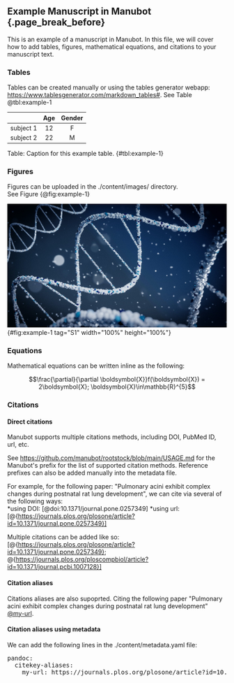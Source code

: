 ## Example Manuscript in Manubot {.page_break_before}
This is an example of a manuscript in Manubot. In this file, we will cover how to add tables, figures, mathematical equations, and citations to your manuscript text.

### Tables
Tables can be created manually or using the tables generator webapp: <https://www.tablesgenerator.com/markdown_tables#>.
See Table @tbl:example-1

|           | Age | Gender |
|:---------:|:---:|:------:|
| subject 1 |  12 |    F   |
| subject 2 |  22 |    M   |

Table: Caption for this example table. {#tbl:example-1}

### Figures
Figures can be uploaded in the ./content/images/ directory. \
See Figure {@fig:example-1}

![chromosome](images/manubot_fig.jpeg){#fig:example-1 tag="S1" width="100%" height="100%"}

### Equations
Mathematical equations can be written inline as the following:

$$\frac{\partial}{\partial \boldsymbol{X}}f(\boldsymbol{X}) = 2\boldsymbol{X};      \boldsymbol{X}\in\mathbb{R}^{5}$$

### Citations
#### Direct citations
Manubot supports multiple citations methods, including DOI, PubMed ID, url, etc.

See <https://github.com/manubot/rootstock/blob/main/USAGE.md> for the Manubot's prefix for the list of supported citation methods. Reference prefixes can also be added manually into the metadata file.

For example, for the following paper: "Pulmonary acini exhibit complex changes during postnatal rat lung development", we can cite via several of the following ways:\
*using DOI: [@doi:10.1371/journal.pone.0257349]
*using url: [@{https://journals.plos.org/plosone/article?id=10.1371/journal.pone.0257349}]

Multiple citations can be added like so: [@{https://journals.plos.org/plosone/article?id=10.1371/journal.pone.0257349}; @{https://journals.plos.org/ploscompbiol/article?id=10.1371/journal.pcbi.1007128}]

#### Citation aliases
Citations aliases are also supoprted. Citing the following paper "Pulmonary acini exhibit complex changes during postnatal rat lung development" [@my-url].

[@my-url]: https://journals.plos.org/plosone/article?id=10.1371/journal.pone.0257349

#### Citation aliases using metadata
We can add the following lines in the ./content/metadata.yaml file:

<pre>
pandoc:
  citekey-aliases:
    my-url: https://journals.plos.org/plosone/article?id=10.1371/journal.pone.0257349
</pre>
